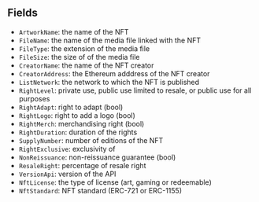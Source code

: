 ## Fields

- `ArtworkName`: the name of the NFT
- `FileName`: the name of the media file linked with the NFT
- `FileType`: the extension of the media file
- `FileSize`: the size of of the media file
- `CreatorName`: the name of the NFT creator
- `CreatorAddress`: the Ethereum adddress of the NFT creator
- `ListNetwork`: the network to which the NFT is published
- `RightLevel`: private use, public use limited to resale, or public use for all purposes 
- `RightAdapt`: right to adapt (bool)
- `RightLogo`: right to add a logo (bool)
- `RightMerch`: merchandising right (bool)
- `RightDuration`: duration of the rights
- `SupplyNumber`: number of editions of the NFT
- `RightExclusive`: exclusivity of 
- `NonReissuance`: non-reissuance guarantee (bool)
- `ResaleRight`: percentage of resale right
- `VersionApi`: version of the API
- `NftLicense`: the type of license (art, gaming or redeemable)
- `NftStandard`: NFT standard (ERC-721 or ERC-1155)